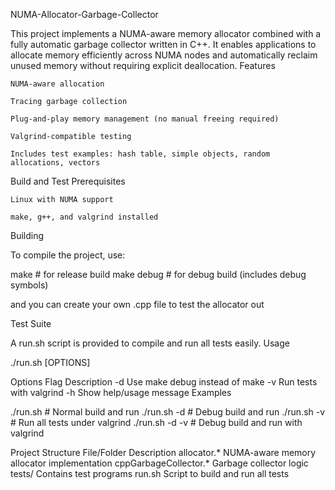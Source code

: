 NUMA-Allocator-Garbage-Collector

This project implements a NUMA-aware memory allocator combined with a fully automatic garbage collector written in C++. It enables applications to allocate memory efficiently across NUMA nodes and automatically reclaim unused memory without requiring explicit deallocation.
Features

    NUMA-aware allocation

    Tracing garbage collection

    Plug-and-play memory management (no manual freeing required)

    Valgrind-compatible testing

    Includes test examples: hash table, simple objects, random allocations, vectors

Build and Test
Prerequisites

    Linux with NUMA support

    make, g++, and valgrind installed

Building

To compile the project, use:

make            # for release build
make debug      # for debug build (includes debug symbols)

and you can create your own .cpp file to test the allocator out

Test Suite

A run.sh script is provided to compile and run all tests easily.
Usage

./run.sh [OPTIONS]

Options
Flag	Description
-d	Use make debug instead of make
-v	Run tests with valgrind
-h	Show help/usage message
Examples

./run.sh             # Normal build and run
./run.sh -d          # Debug build and run
./run.sh -v          # Run all tests under valgrind
./run.sh -d -v       # Debug build and run with valgrind

Project Structure
File/Folder	Description
allocator.*	NUMA-aware memory allocator implementation
cppGarbageCollector.*	Garbage collector logic
tests/	Contains test programs
run.sh	Script to build and run all tests
